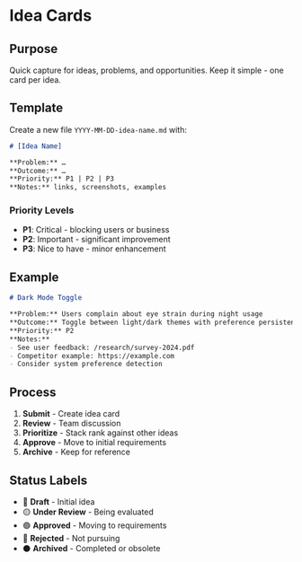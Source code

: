 # Idea Cards

## Purpose
Quick capture for ideas, problems, and opportunities. Keep it simple - one card per idea.

## Template

Create a new file `YYYY-MM-DD-idea-name.md` with:

```markdown
# [Idea Name]

**Problem:** …  
**Outcome:** …  
**Priority:** P1 | P2 | P3  
**Notes:** links, screenshots, examples
```

### Priority Levels
- **P1**: Critical - blocking users or business
- **P2**: Important - significant improvement
- **P3**: Nice to have - minor enhancement

## Example

```markdown
# Dark Mode Toggle

**Problem:** Users complain about eye strain during night usage  
**Outcome:** Toggle between light/dark themes with preference persistence  
**Priority:** P2  
**Notes:** 
- See user feedback: /research/survey-2024.pdf
- Competitor example: https://example.com
- Consider system preference detection
```

## Process

1. **Submit** - Create idea card
2. **Review** - Team discussion
3. **Prioritize** - Stack rank against other ideas
4. **Approve** - Move to initial requirements
5. **Archive** - Keep for reference

## Status Labels

- 🔵 **Draft** - Initial idea
- 🟡 **Under Review** - Being evaluated
- 🟢 **Approved** - Moving to requirements
- 🔴 **Rejected** - Not pursuing
- ⚫ **Archived** - Completed or obsolete